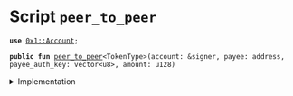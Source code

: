 
<a name="peer_to_peer"></a>

# Script `peer_to_peer`





<pre><code><b>use</b> <a href="../../modules/doc/Account.md#0x1_Account">0x1::Account</a>;
</code></pre>




<pre><code><b>public</b> <b>fun</b> <a href="peer_to_peer.md#peer_to_peer">peer_to_peer</a>&lt;TokenType&gt;(account: &signer, payee: address, payee_auth_key: vector&lt;u8&gt;, amount: u128)
</code></pre>



<details>
<summary>Implementation</summary>


<pre><code><b>fun</b> <a href="peer_to_peer.md#peer_to_peer">peer_to_peer</a>&lt;TokenType&gt;(account: &signer, payee: address, payee_auth_key: vector&lt;u8&gt;, amount: u128) {
  <b>if</b> (!<a href="../../modules/doc/Account.md#0x1_Account_exists_at">Account::exists_at</a>(payee)) <a href="../../modules/doc/Account.md#0x1_Account_create_account">Account::create_account</a>&lt;TokenType&gt;(payee, payee_auth_key);
  <a href="../../modules/doc/Account.md#0x1_Account_pay_from">Account::pay_from</a>&lt;TokenType&gt;(account, payee, amount)
}
</code></pre>



</details>
